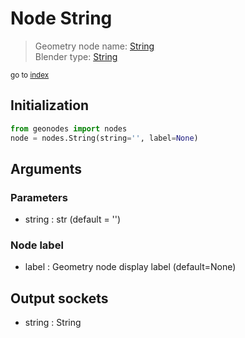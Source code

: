 
# Node String

> Geometry node name: [String](https://docs.blender.org/manual/en/latest/modeling/geometry_nodes/material/string.html)<br>
  Blender type: [String](https://docs.blender.org/api/current/bpy.types.FunctionNodeInputString.html)
  
<sub>go to [index](/docs/index.md)</sub>

## Initialization

```python
from geonodes import nodes
node = nodes.String(string='', label=None)
```



## Arguments


### Parameters

- string : str (default = '')

### Node label

- label : Geometry node display label (default=None)

## Output sockets

- string : String
